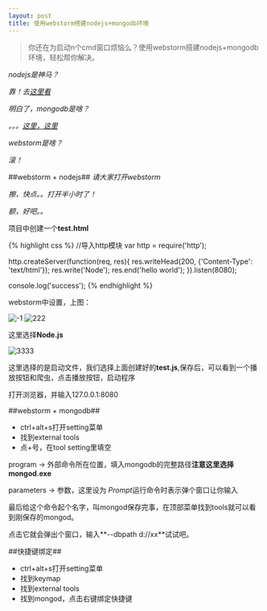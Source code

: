 ```yaml
---
layout: post
title: 使用webstorm搭建nodejs+mongodb环境
---
```


> 你还在为启动n个cmd窗口烦恼么？使用webstorm搭建nodejs+mongodb环境，轻松帮你解决。

*nodejs是神马？*

*靠！去[这里看](http://johnqing.github.io/posts/nodejs-01.html)*

*明白了，mongodb是啥？*

*。。。[这里，这里](http://johnqing.github.io/posts/nodejs-05.html)*

*webstorm是啥？*

*滚！*

##webstorm + nodejs##
*请大家打开webstorm*

*擦，快点。。打开半小时了！*

*额，好吧。。*

项目中创建一个**test.html**

{% highlight css %}
//导入http模块
var http = require('http');

http.createServer(function(req, res){
    res.writeHead(200, {'Content-Type': 'text/html'});
    res.write('Node');
    res.end('hello world');
}).listen(8080);

console.log('success');
{% endhighlight %}

webstorm中设置，上图：

![-1](https://f.cloud.github.com/assets/2571697/566237/a6df29e0-c679-11e2-9fb1-0af71407fe09.jpg)
![222](https://f.cloud.github.com/assets/2571697/566240/f593a76e-c679-11e2-9a81-d4798705a33b.jpg)

这里选择**Node.js**

![3333](https://f.cloud.github.com/assets/2571697/566254/850dce4c-c67a-11e2-8950-3350343f69c9.jpg)

这里选择的是启动文件，我们选择上面创建好的**test.js**,保存后，可以看到一个播放按钮和爬虫，点击播放按钮，启动程序

打开浏览器，并输入127.0.0.1:8080

##webstorm + mongodb##

+ ctrl+alt+s打开setting菜单
+ 找到external tools
+ 点+号，在tool setting里填空

program -> 外部命令所在位置，填入mongodb的完整路径**注意这里选择mongod.exe**

parameters -> 参数，这里设为 $Prompt$运行命令时表示弹个窗口让你输入

最后给这个命令起个名字，叫mongod保存完事，在顶部菜单找到tools就可以看到刚保存的mongod。

点击它就会弹出个窗口，输入**--dbpath d://xx**试试吧。

##快捷键绑定##

+ ctrl+alt+s打开setting菜单
+ 找到keymap
+ 找到external tools
+ 找到mongod，点击右键绑定快捷键


